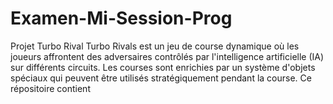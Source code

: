 # Examen-Mi-Session-Prog
Projet Turbo Rival
Turbo Rivals est un jeu de course dynamique où les joueurs affrontent des adversaires contrôlés par l'intelligence artificielle (IA) sur différents circuits. Les courses sont enrichies par un système d'objets spéciaux qui peuvent être utilisés stratégiquement pendant la course.
Ce répositoire contient 
